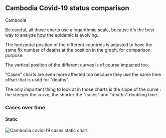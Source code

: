 ## Cambodia Covid-19 status comparison 

Cambodia



Be careful, all those charts use a logarithmic scale, because it's the best way to analyze how the epidemic is evolving.
 
The horizontal position of the different countries is adjusted to have the same fix number of deaths at the position in the graph, for comparison purpose.

The vertical position of the different curves is of course impacted too.

"Cases" charts are even more affected too because they use the same time offset that is used for "deaths".

The only important thing to look at in those charts is the slope of the curve : the steeper the curve, the shorter the "cases" and "deaths" doubling time.



 
### Cases over time
 
#### Static
![Cambodia covid-19 cases static chart](https://raw.githubusercontent.com/madlag/coronavirus_study/master/notebooks/graphs/2020-03-20/countries/Cambodia/2020-03-20_Cambodia_deaths.png "Cambodia covid-19 cases static chart")   

